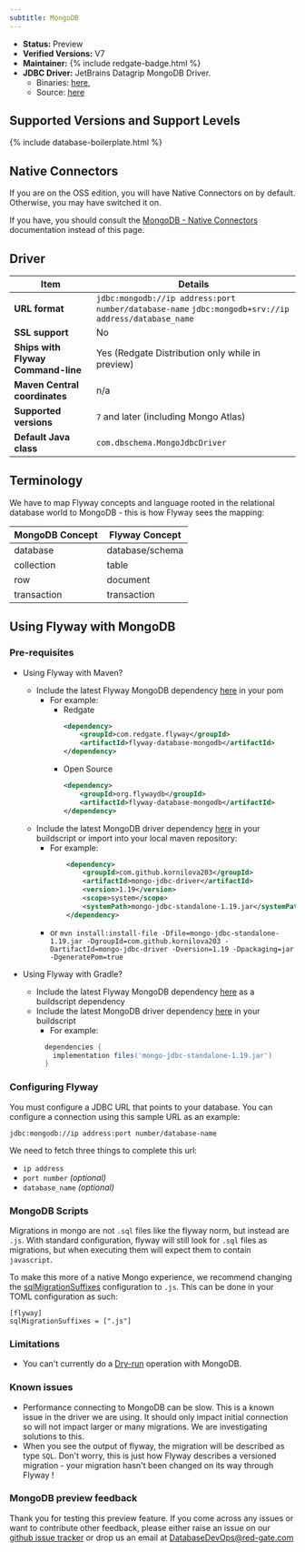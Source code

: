 ```yaml
---
subtitle: MongoDB
---
```


- **Status:** Preview
- **Verified Versions:** V7
- **Maintainer:** {% include redgate-badge.html %}
- **JDBC Driver:** JetBrains Datagrip MongoDB Driver.
    - Binaries: [here](https://www.jetbrains.com/datagrip/jdbc-drivers/),
    - Source: [here](https://github.com/DataGrip/mongo-jdbc-driver)

## Supported Versions and Support Levels

{% include database-boilerplate.html %}

## Native Connectors

If you are on the OSS edition, you will have Native Connectors on by default. Otherwise, you may have switched it on.

If you have, you should consult the [MongoDB - Native Connectors](<Database Driver Reference/MongoDB/MongoDB - Native Connectors>) documentation instead of this page.

## Driver

| Item                               | Details                                                                                                                                 |
|------------------------------------|-----------------------------------------------------------------------------------------------------------------------------------------|
| **URL format**                     | `jdbc:mongodb://ip address:port number/database-name` `jdbc:mongodb+srv://ip address/database_name` |
| **SSL support**                    | No                                                                                                                                      |
| **Ships with Flyway Command-line** | Yes (Redgate Distribution only while in preview)                                                                                        |
| **Maven Central coordinates**      | n/a                                                                                                                                     |
| **Supported versions**             | `7` and later (including Mongo Atlas)                                                                                                   |
| **Default Java class**             | `com.dbschema.MongoJdbcDriver`                                                                                                          |

## Terminology
We have to map Flyway concepts and language rooted in the relational database world to MongoDB - this is how Flyway sees the mapping:
  
| MongoDB Concept | Flyway Concept  |
|-----------------|-----------------|
| database        | database/schema |
| collection      | table           |
| row             | document        |
| transaction     | transaction     |

## Using Flyway with MongoDB

### Pre-requisites

- Using Flyway with Maven?
    - Include the latest Flyway MongoDB dependency [here](https://central.sonatype.com/artifact/org.flywaydb/flyway-database-mongodb) in your pom
        - For example:
            - Redgate
              ```xml
              <dependency>
                  <groupId>com.redgate.flyway</groupId>
                  <artifactId>flyway-database-mongodb</artifactId>
              </dependency>
              ```
            - Open Source
              ```xml
              <dependency>
                  <groupId>org.flywaydb</groupId>
                  <artifactId>flyway-database-mongodb</artifactId>
              </dependency>
              ```
    - Include the latest MongoDB driver dependency [here](https://github.com/DataGrip/mongo-jdbc-driver) in your buildscript or import into your local maven repository:
        - For example:
          ```xml
              <dependency>
                  <groupId>com.github.kornilova203</groupId>
                  <artifactId>mongo-jdbc-driver</artifactId>
                  <version>1.19</version>
                  <scope>system</scope>
                  <systemPath>mongo-jdbc-standalone-1.19.jar</systemPath>  
              </dependency>
          ```
        - or `mvn install:install-file -Dfile=mongo-jdbc-standalone-1.19.jar -DgroupId=com.github.kornilova203 -DartifactId=mongo-jdbc-driver -Dversion=1.19 -Dpackaging=jar -DgeneratePom=true`

- Using Flyway with Gradle?
    - Include the latest Flyway MongoDB dependency [here](https://central.sonatype.com/artifact/org.flywaydb/flyway-database-mongodb) as a buildscript dependency
    - Include the latest MongoDB driver dependency [here](https://github.com/DataGrip/mongo-jdbc-driver) in your buildscript
        - For example:
      ```groovy
        dependencies {
          implementation files('mongo-jdbc-standalone-1.19.jar')
        }
      ```

### Configuring Flyway

You must configure a JDBC URL that points to your database. You can configure a connection using this sample URL as an example:

`jdbc:mongodb://ip address:port number/database-name`

We need to fetch three things to complete this url:

- `ip address`
- `port number` _(optional)_
- `database_name` _(optional)_

### MongoDB Scripts

Migrations in mongo are not `.sql` files like the flyway norm, but instead are `.js`. With standard configuration, flyway will still look for `.sql` files as migrations, but when executing them will expect them to contain `javascript`.

To make this more of a native Mongo experience, we recommend changing the [sqlMigrationSuffixes](<Configuration/Flyway Namespace/Flyway SQL Migration Suffixes Setting>) configuration to `.js`. This can be done in your TOML configuration as such:

```
[flyway]
sqlMigrationSuffixes = [".js"]
```

### Limitations

- You can't currently do a [Dry-run](https://documentation.red-gate.com/flyway/flyway-concepts/migrations/migration-comand-dry-runs) operation with MongoDB.

### Known issues

- Performance connecting to MongoDB can be slow. This is a known issue in the driver we are using. It should only impact initial connection so will not impact larger or many migrations. We are investigating solutions to this.
- When you see the output of flyway, the migration will be described as type `SQL`. Don't worry, this is just how Flyway describes a versioned migration - your migration hasn't been changed on its way through Flyway ! 

### MongoDB preview feedback

Thank you for testing this preview feature. If you come across any issues or want to contribute other feedback, please either raise an issue on our [github issue tracker](https://github.com/flyway/flyway/issues) or drop us an email at [DatabaseDevOps@red-gate.com](mailto:DatabaseDevOps@red-gate.com)
